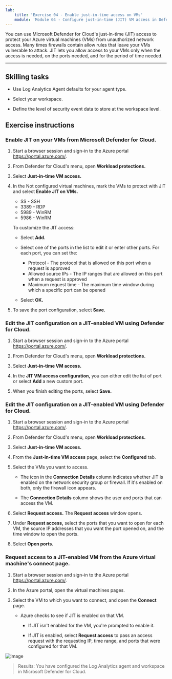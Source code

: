 ```yaml
---
lab:
    title: 'Exercise 04 - Enable just-in-time access on VMs'    
    module: 'Module 04 - Configure just-in-time (JIT) VM access in Defender for Cloud'
---
```


You can use Microsoft Defender for Cloud's just-in-time (JIT) access to protect your Azure virtual machines (VMs) from unauthorized network access. Many times firewalls contain allow rules that leave your VMs vulnerable to attack. JIT lets you allow access to your VMs only when the access is needed, on the ports needed, and for the period of time needed. 

---

## Skilling tasks

- Use Log Analytics Agent defaults for your agent type.

- Select your workspace.
  
- Define the level of security event data to store at the workspace level.

## Exercise instructions 

### Enable JIT on your VMs from Microsoft Defender for Cloud.

1. Start a browser session and sign-in to the Azure portal https://portal.azure.com/.
   
2. From Defender for Cloud's menu, open **Workload protections.**

4. Select **Just-in-time VM access.**

5. In the Not configured virtual machines, mark the VMs to protect with JIT and select **Enable JIT on VMs.**

   - SS - SSH
   - 3389 - RDP
   - 5989 - WinRM
   - 5986 - WinRM

    To customize the JIT access:

   - Select **Add.**
     
   - Select one of the ports in the list to edit it or enter other ports. For each port, you can set the:
     - Protocol - The protocol that is allowed on this port when a request is approved
     - Allowed source IPs - The IP ranges that are allowed on this port when a request is approved
     - Maximum request time - The maximum time window during which a specific port can be opened
  
   - Select **OK.**
  
7. To save the port configuration, select **Save.**     
     
### Edit the JIT configuration on a JIT-enabled VM using Defender for Cloud.

1. Start a browser session and sign-in to the Azure portal https://portal.azure.com/.
   
2. From Defender for Cloud's menu, open **Workload protections.**

4. Select **Just-in-time VM access.**

5. In the **JIT VM access configuration,** you can either edit the list of port or select **Add** a new custom port.

6. When you finish editing the ports, select **Save.**

### Edit the JIT configuration on a JIT-enabled VM using Defender for Cloud.

1. Start a browser session and sign-in to the Azure portal https://portal.azure.com/.
   
2. From Defender for Cloud's menu, open **Workload protections.**

4. Select **Just-in-time VM access.**

5. From the **Just-in-time VM access** page, select the **Configured** tab.

6. Select the VMs you want to access.

    - The icon in the **Connection Details** column indicates whether JIT is enabled on the network security group or firewall. If it's enabled on both, only the firewall icon appears.

    - The **Connection Details** column shows the user and ports that can access the VM.

7. Select **Request access.** The **Request access** window opens.

8. Under **Request access,** select the ports that you want to open for each VM, the source IP addresses that you want the port opened on, and the time window to open the ports.

9. Select **Open ports.**

### Request access to a JIT-enabled VM from the Azure virtual machine's connect page.

1. Start a browser session and sign-in to the Azure portal https://portal.azure.com/.
   
2. In the Azure portal, open the virtual machines pages.

3. Select the VM to which you want to connect, and open the **Connect** page.

   - Azure checks to see if JIT is enabled on that VM.

        - If JIT isn't enabled for the VM, you're prompted to enable it.
    
        - If JIT is enabled, select **Request access** to pass an access request with the requesting IP, time range, and ports that were configured for that VM.

![image](https://github.com/MicrosoftLearning/Secure-Azure-services-and-workloads-with-Microsoft-Cloud-Security-Benchmark/assets/91347931/ec7aeb31-296e-4093-ab53-85eb348469ad)

> Results: You have configured the Log Analytics agent and workspace in Microsoft Defender for Cloud.

